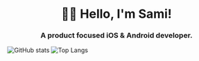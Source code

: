 <h1 align="center">👋🏽 Hello, I'm Sami!</h1>
<h3 align="center">A product focused iOS & Android developer.</h3>

![GitHub stats](https://github-readme-stats.vercel.app/api?username=seljabali&show_icons=true&theme=tokyonight)
![Top Langs](https://github-readme-stats.vercel.app/api/top-langs/?username=seljabali&layout=compact&hide=html,makefile,shell,python,c,R,c++,rtf,hack&theme=tokyonight)
